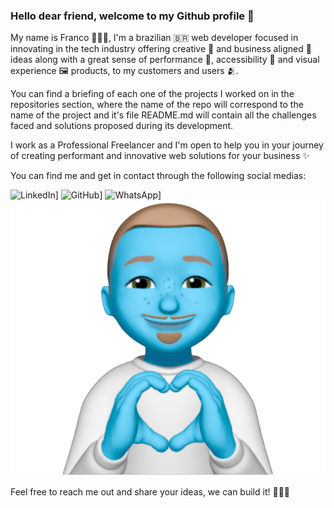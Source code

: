 ### Hello dear friend, welcome to my Github profile 👋

My name is Franco 👨🏼‍💻, I'm a brazilian 🇧🇷 web developer focused in innovating in the tech industry offering creative 🎨 and business aligned 🏤 ideas along with a great sense of performance 🚀, accessibility 🦾 and visual experience 🖼 products, to my customers and users 🫂.

You can find a briefing of each one of the projects I worked on in the repositories section, where the name of the repo will correspond to the name of the project and it's file README.md will contain all the challenges faced and solutions proposed during its development.

I work as a Professional Freelancer and I'm open to help you in your journey of creating performant and innovative web solutions for your business ✨ 

You can find me and get in contact through the following social medias:

![LinkedIn](https://www.linkedin.com/in/franco-aguzzi-546506184/)]
![GitHub](https://github.com/FrancoAguzzi/)]
![WhatsApp](https://www.wa.me/5548996050413/)]
![Personal Website](personal-website.png)


Feel free to reach me out and share your ideas, we can build it! ✋🏼😉

